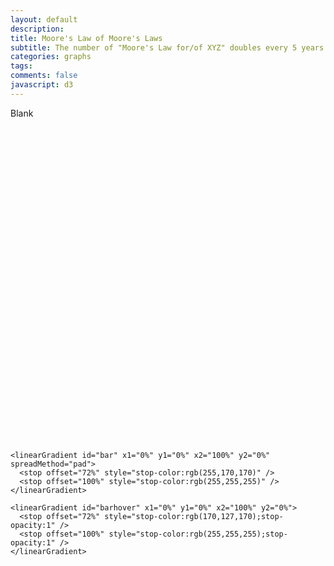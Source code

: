 ```yaml
---
layout: default
description:
title: Moore's Law of Moore's Laws
subtitle: The number of "Moore's Law for/of XYZ" doubles every 5 years.
categories: graphs
tags:
comments: false
javascript: d3
---
```


<style>
  text,circle {pointer-events:none}
  .bars:hover {fill:url(#barhover)}
</style>


Blank


<svg id="mooreslaw" viewbox="0 0 720 720">
  <defs>

    <linearGradient id="bar" x1="0%" y1="0%" x2="100%" y2="0%" spreadMethod="pad">
      <stop offset="72%" style="stop-color:rgb(255,170,170)" />
      <stop offset="100%" style="stop-color:rgb(255,255,255)" />
    </linearGradient>

    <linearGradient id="barhover" x1="0%" y1="0%" x2="100%" y2="0%">
      <stop offset="72%" style="stop-color:rgb(170,127,170);stop-opacity:1" />
      <stop offset="100%" style="stop-color:rgb(255,255,255);stop-opacity:1" />
    </linearGradient>

  </defs>
</svg>

<script src='{{ site.url }}/js/mooreslaw.js'> </script>
